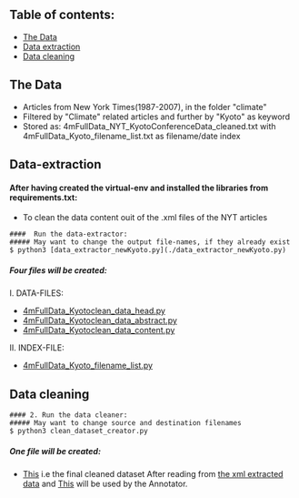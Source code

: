 ## Table of contents:
* [The Data](#the-data)
* [Data extraction](#data-extraction)
* [Data cleaning](#data-cleaning)

## The Data
*  Articles from New York Times(1987-2007), in the folder "climate"
*  Filtered by "Climate" related articles and further by "Kyoto" as keyword
*  Stored as: 4mFullData_NYT_KyotoConferenceData_cleaned.txt with 4mFullData_Kyoto_filename_list.txt as filename/date index

## Data-extraction
#### After having created the virtual-env and installed the libraries from requirements.txt: 
* To clean the data content ouit of the .xml files of the NYT articles
```
####  Run the data-extractor:
##### May want to change the output file-names, if they already exist
$ python3 [data_extractor_newKyoto.py](./data_extractor_newKyoto.py) 
```
##### Four files will be created:
I.	DATA-FILES:

* [4mFullData_Kyotoclean_data_head.py](./4mFullData_Kyotoclean_data_head.txt)
* [4mFullData_Kyotoclean_data_abstract.py](./4mFullData_Kyotoclean_data_abstract.txt)
* [4mFullData_Kyotoclean_data_content.py](./4mFullData_Kyotoclean_data_content.txt)

II.	INDEX-FILE:

* [4mFullData_Kyoto_filename_list.py](./4mFullData_Kyoto_filename_list.txt)
## Data cleaning
```
#### 2. Run the data cleaner:
##### May want to change source and destination filenames
$ python3 clean_dataset_creator.py

```
##### One file will be created:

* [This](./4mFullData_NYT_KyotoConferenceData_cleaned.txt)
	i.e the final cleaned dataset
After reading from [the xml extracted data](./4mFullData_Kyotoclean_data_content.txt)
and [This](./4mFullData_NYT_KyotoConferenceData_cleaned.txt) will be used by the Annotator.
